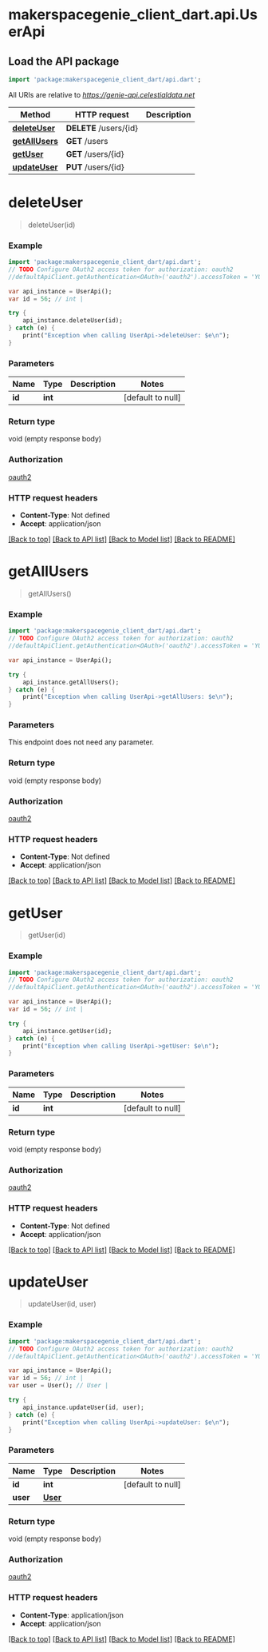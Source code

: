 # makerspacegenie_client_dart.api.UserApi

## Load the API package
```dart
import 'package:makerspacegenie_client_dart/api.dart';
```

All URIs are relative to *https://genie-api.celestialdata.net*

Method | HTTP request | Description
------------- | ------------- | -------------
[**deleteUser**](UserApi.md#deleteUser) | **DELETE** /users/{id} | 
[**getAllUsers**](UserApi.md#getAllUsers) | **GET** /users | 
[**getUser**](UserApi.md#getUser) | **GET** /users/{id} | 
[**updateUser**](UserApi.md#updateUser) | **PUT** /users/{id} | 


# **deleteUser**
> deleteUser(id)



### Example 
```dart
import 'package:makerspacegenie_client_dart/api.dart';
// TODO Configure OAuth2 access token for authorization: oauth2
//defaultApiClient.getAuthentication<OAuth>('oauth2').accessToken = 'YOUR_ACCESS_TOKEN';

var api_instance = UserApi();
var id = 56; // int | 

try { 
    api_instance.deleteUser(id);
} catch (e) {
    print("Exception when calling UserApi->deleteUser: $e\n");
}
```

### Parameters

Name | Type | Description  | Notes
------------- | ------------- | ------------- | -------------
 **id** | **int**|  | [default to null]

### Return type

void (empty response body)

### Authorization

[oauth2](../README.md#oauth2)

### HTTP request headers

 - **Content-Type**: Not defined
 - **Accept**: application/json

[[Back to top]](#) [[Back to API list]](../README.md#documentation-for-api-endpoints) [[Back to Model list]](../README.md#documentation-for-models) [[Back to README]](../README.md)

# **getAllUsers**
> getAllUsers()



### Example 
```dart
import 'package:makerspacegenie_client_dart/api.dart';
// TODO Configure OAuth2 access token for authorization: oauth2
//defaultApiClient.getAuthentication<OAuth>('oauth2').accessToken = 'YOUR_ACCESS_TOKEN';

var api_instance = UserApi();

try { 
    api_instance.getAllUsers();
} catch (e) {
    print("Exception when calling UserApi->getAllUsers: $e\n");
}
```

### Parameters
This endpoint does not need any parameter.

### Return type

void (empty response body)

### Authorization

[oauth2](../README.md#oauth2)

### HTTP request headers

 - **Content-Type**: Not defined
 - **Accept**: application/json

[[Back to top]](#) [[Back to API list]](../README.md#documentation-for-api-endpoints) [[Back to Model list]](../README.md#documentation-for-models) [[Back to README]](../README.md)

# **getUser**
> getUser(id)



### Example 
```dart
import 'package:makerspacegenie_client_dart/api.dart';
// TODO Configure OAuth2 access token for authorization: oauth2
//defaultApiClient.getAuthentication<OAuth>('oauth2').accessToken = 'YOUR_ACCESS_TOKEN';

var api_instance = UserApi();
var id = 56; // int | 

try { 
    api_instance.getUser(id);
} catch (e) {
    print("Exception when calling UserApi->getUser: $e\n");
}
```

### Parameters

Name | Type | Description  | Notes
------------- | ------------- | ------------- | -------------
 **id** | **int**|  | [default to null]

### Return type

void (empty response body)

### Authorization

[oauth2](../README.md#oauth2)

### HTTP request headers

 - **Content-Type**: Not defined
 - **Accept**: application/json

[[Back to top]](#) [[Back to API list]](../README.md#documentation-for-api-endpoints) [[Back to Model list]](../README.md#documentation-for-models) [[Back to README]](../README.md)

# **updateUser**
> updateUser(id, user)



### Example 
```dart
import 'package:makerspacegenie_client_dart/api.dart';
// TODO Configure OAuth2 access token for authorization: oauth2
//defaultApiClient.getAuthentication<OAuth>('oauth2').accessToken = 'YOUR_ACCESS_TOKEN';

var api_instance = UserApi();
var id = 56; // int | 
var user = User(); // User | 

try { 
    api_instance.updateUser(id, user);
} catch (e) {
    print("Exception when calling UserApi->updateUser: $e\n");
}
```

### Parameters

Name | Type | Description  | Notes
------------- | ------------- | ------------- | -------------
 **id** | **int**|  | [default to null]
 **user** | [**User**](User.md)|  | 

### Return type

void (empty response body)

### Authorization

[oauth2](../README.md#oauth2)

### HTTP request headers

 - **Content-Type**: application/json
 - **Accept**: application/json

[[Back to top]](#) [[Back to API list]](../README.md#documentation-for-api-endpoints) [[Back to Model list]](../README.md#documentation-for-models) [[Back to README]](../README.md)

